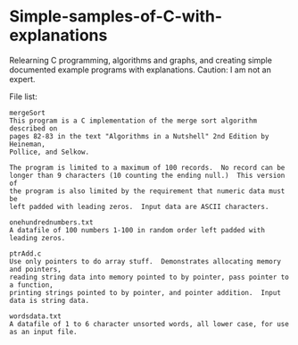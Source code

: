 # Simple-samples-of-C-with-explanations

Relearning C programming, algorithms and graphs, and creating simple documented example programs with explanations.  Caution: I am not an expert.

File list:

    mergeSort
    This program is a C implementation of the merge sort algorithm described on
    pages 82-83 in the text "Algorithms in a Nutshell" 2nd Edition by Heineman,
    Pollice, and Selkow.

    The program is limited to a maximum of 100 records.  No record can be
    longer than 9 characters (10 counting the ending null.)  This version of
    the program is also limited by the requirement that numeric data must be
    left padded with leading zeros.  Input data are ASCII characters.

    onehundrednumbers.txt
    A datafile of 100 numbers 1-100 in random order left padded with leading zeros.
    
    ptrAdd.c
    Use only pointers to do array stuff.  Demonstrates allocating memory and pointers,
    reading string data into memory pointed to by pointer, pass pointer to a function,
    printing strings pointed to by pointer, and pointer addition.  Input data is string data.
    
    wordsdata.txt
    A datafile of 1 to 6 character unsorted words, all lower case, for use as an input file.
    
